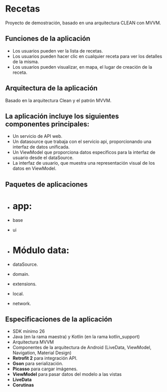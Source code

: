 # Recetas
Proyecto de demostración, basado en una arquitectura CLEAN con MVVM.

## Funciones de la aplicación

- Los usuarios pueden ver la lista de recetas.
- Los usuarios pueden hacer clic en cualquier receta para ver los detalles de la misma.
- Los usuarios pueden visualizar, en mapa, el lugar de creación de la receta.

## Arquitectura de la aplicación
Basado en la arquitectura Clean y el patrón MVVM.

## La aplicación incluye los siguientes componentes principales:
- Un servicio de API web.
- Un datasource que trabaja con el servicio api, proporcionando una interfaz de datos unificada.
- Un ViewModel que proporciona datos específicos para la interfaz de usuario desde el dataSource.
- La interfaz de usuario, que muestra una representación visual de los datos en ViewModel.

## Paquetes de aplicaciones
- # app:
- base
- ui

- # Módulo data:
- dataSource.
- domain.
- extensions.
- local.
- network.

## Especificaciones de la aplicación
- SDK mínimo 26
- Java (en la rama maestra) y Kotlin (en la rama kotlin_support)
- Arquitectura MVVM
- Componentes de la arquitectura de Android (LiveData, ViewModel, Navigation, Material Design)
- **Retrofit 2** para integración API.
- **Gson** para serialización.
- **Picasso** para cargar imágenes.
- **ViewModel** para pasar datos del modelo a las vistas
- **LiveData**
- **Corutinas**
